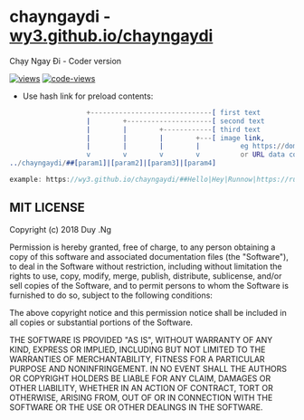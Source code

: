 # chayngaydi - [wy3.github.io/chayngaydi](https://wy3.github.io/chayngaydi)
Chạy Ngay Đi - Coder version

[![views](https://img.shields.io/badge/views-2831-brightgreen.svg)](https://wy3.github.io/chayngaydi)
[![code-views](https://img.shields.io/badge/code--views-812-blue.svg)](https://github.com/wy3/chayngaydi)

- Use hash link for preload contents:

```erlang
                   +------------------------------[ first text
                   |        +---------------------[ second text
                   |        |        +------------[ third text
                   |        |        |        +---[ image link, 
                   |        |        |        |          eg https://domain.com/img.jpg
                   v        v        v        v          or URL data content
../chayngaydi/##[param1]|[param2]|[param3]|[param4]
```
```c++
example: https://wy3.github.io/chayngaydi/##Hello|Hey|Runnow|https://runnow.com/gogogo.png
```

## MIT LICENSE

Copyright (c) 2018 Duy .Ng

Permission is hereby granted, free of charge, to any person obtaining a copy
of this software and associated documentation files (the "Software"), to deal
in the Software without restriction, including without limitation the rights
to use, copy, modify, merge, publish, distribute, sublicense, and/or sell
copies of the Software, and to permit persons to whom the Software is
furnished to do so, subject to the following conditions:

The above copyright notice and this permission notice shall be included in all
copies or substantial portions of the Software.

THE SOFTWARE IS PROVIDED "AS IS", WITHOUT WARRANTY OF ANY KIND, EXPRESS OR
IMPLIED, INCLUDING BUT NOT LIMITED TO THE WARRANTIES OF MERCHANTABILITY,
FITNESS FOR A PARTICULAR PURPOSE AND NONINFRINGEMENT. IN NO EVENT SHALL THE
AUTHORS OR COPYRIGHT HOLDERS BE LIABLE FOR ANY CLAIM, DAMAGES OR OTHER
LIABILITY, WHETHER IN AN ACTION OF CONTRACT, TORT OR OTHERWISE, ARISING FROM,
OUT OF OR IN CONNECTION WITH THE SOFTWARE OR THE USE OR OTHER DEALINGS IN THE
SOFTWARE.
